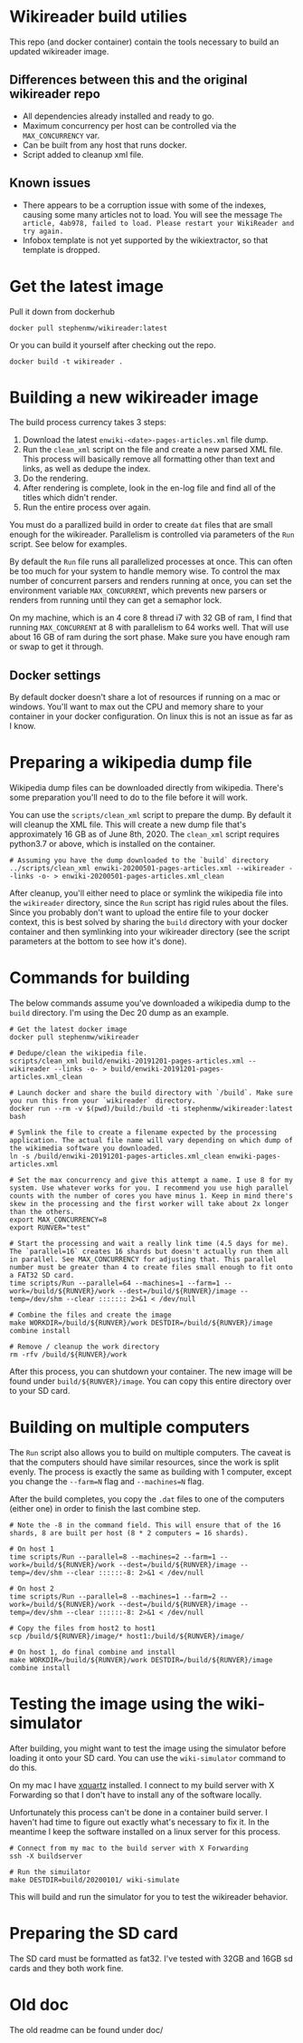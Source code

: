 # Wikireader build utilies
This repo (and docker container) contain the tools necessary to build an updated wikireader image.

## Differences between this and the original wikireader repo
* All dependencies already installed and ready to go.
* Maximum concurrency per host can be controlled via the `MAX_CONCURRENCY` var.
* Can be built from any host that runs docker.
* Script added to cleanup xml file.

## Known issues
* There appears to be a corruption issue with some of the indexes, causing some many articles not to load. You will see the message `The article, 4ab978, failed to load. Please restart your WikiReader and try again.`
* Infobox template is not yet supported by the wikiextractor, so that template is dropped.

# Get the latest image
Pull it down from dockerhub
```
docker pull stephenmw/wikireader:latest
```

Or you can build it yourself after checking out the repo.
```
docker build -t wikireader .
```

# Building a new wikireader image
The build process currency takes 3 steps:

1. Download the latest `enwiki-<date>-pages-articles.xml` file dump.
2. Run the `clean_xml` script on the file and create a new parsed XML file. This process will basically remove all formatting other than text and links, as well as dedupe the index.
3. Do the rendering.
4. After rendering is complete, look in the en-log file and find all of the titles which didn't render.
6. Run the entire process over again.

You must do a parallized build in order to create `dat` files that are small enough for the wikireader. Parallelism is controlled via parameters of the `Run` script. See below for examples.

By default the `Run` file runs all parallelized processes at once. This can often be too much for your system to handle memory wise. To control the max number of concurrent parsers and renders running at once, you can set the environment variable `MAX_CONCURRENT`, which prevents new parsers or renders from running until they can get a semaphor lock.

On my machine, which is an 4 core 8 thread i7 with 32 GB of ram, I find that running `MAX_CONCURRENT` at 8 with parallelism to 64 works well. That will use about 16 GB of ram during the sort phase. Make sure you have enough ram or swap to get it through.

## Docker settings
By default docker doesn't share a lot of resources if running on a mac or windows. You'll want to max out the CPU and memory share to your container in your docker configuration. On linux this is not an issue as far as I know.

# Preparing a wikipedia dump file
Wikipedia dump files can be downloaded directly from wikipedia. There's some preparation you'll need to do to the file before it will work.

You can use the `scripts/clean_xml` script to prepare the dump. By default it will cleanup the XML file. This will create a new dump file that's approximately 16 GB as of June 8th, 2020. The `clean_xml` script requires python3.7 or above, which is installed on the container.

```
# Assuming you have the dump downloaded to the `build` directory
../scripts/clean_xml enwiki-20200501-pages-articles.xml --wikireader --links -o- > enwiki-20200501-pages-articles.xml_clean
```

After cleanup, you'll either need to place or symlink the wikipedia file into the `wikireader` directory, since the `Run` script has rigid rules about the files. Since you probably don't want to upload the entire file to your docker context, this is best solved by sharing the `build` directory with your docker container and then symlinking into your wikireader directory (see the script parameters at the bottom to see how it's done).

# Commands for building
The below commands assume you've downloaded a wikipedia dump to the `build` directory. I'm using the Dec 20 dump as an example.
```
# Get the latest docker image
docker pull stephenmw/wikireader

# Dedupe/clean the wikipedia file.
scripts/clean_xml build/enwiki-20191201-pages-articles.xml --wikireader --links -o- > build/enwiki-20191201-pages-articles.xml_clean

# Launch docker and share the build directory with `/build`. Make sure you run this from your `wikireader` directory.
docker run --rm -v $(pwd)/build:/build -ti stephenmw/wikireader:latest bash

# Symlink the file to create a filename expected by the processing application. The actual file name will vary depending on which dump of the wikimedia software you downloaded.
ln -s /build/enwiki-20191201-pages-articles.xml_clean enwiki-pages-articles.xml

# Set the max concurrency and give this attempt a name. I use 8 for my system. Use whatever works for you. I recommend you use high parallel counts with the number of cores you have minus 1. Keep in mind there's skew in the processing and the first worker will take about 2x longer than the others.
export MAX_CONCURRENCY=8 
export RUNVER="test"

# Start the processing and wait a really link time (4.5 days for me). The `parallel=16` creates 16 shards but doesn't actually run them all in parallel. See MAX_CONCURRENCY for adjusting that. This parallel number must be greater than 4 to create files small enough to fit onto a FAT32 SD card.
time scripts/Run --parallel=64 --machines=1 --farm=1 --work=/build/${RUNVER}/work --dest=/build/${RUNVER}/image --temp=/dev/shm --clear ::::::: 2>&1 < /dev/null

# Combine the files and create the image
make WORKDIR=/build/${RUNVER}/work DESTDIR=/build/${RUNVER}/image combine install

# Remove / cleanup the work directory
rm -rfv /build/${RUNVER}/work
```

After this process, you can shutdown your container. The new image will be found under `build/${RUNVER}/image`. You can copy this entire directory over to your SD card.

# Building on multiple computers
The `Run` script also allows you to build on multiple computers. The caveat is that the computers should have similar resources, since the work is split evenly. The process is exactly the same as building with 1 computer, except you change the `--farm=N` flag and `--machines=N` flag.

After the build completes, you copy the `.dat` files to one of the computers (either one) in order to finish the last combine step.

```
# Note the -8 in the command field. This will ensure that of the 16 shards, 8 are built per host (8 * 2 computers = 16 shards).

# On host 1
time scripts/Run --parallel=8 --machines=2 --farm=1 --work=/build/${RUNVER}/work --dest=/build/${RUNVER}/image --temp=/dev/shm --clear ::::::-8: 2>&1 < /dev/null

# On host 2
time scripts/Run --parallel=8 --machines=1 --farm=2 --work=/build/${RUNVER}/work --dest=/build/${RUNVER}/image --temp=/dev/shm --clear ::::::-8: 2>&1 < /dev/null

# Copy the files from host2 to host1
scp /build/${RUNVER}/image/* host1:/build/${RUNVER}/image/

# On host 1, do final combine and install
make WORKDIR=/build/${RUNVER}/work DESTDIR=/build/${RUNVER}/image combine install
```

# Testing the image using the wiki-simulator
After building, you might want to test the image using the simulator before loading it onto your SD card. You can use the `wiki-simulator` command to do this.

On my mac I have [xquartz](https://www.xquartz.org/) installed. I connect to my build server with X Forwarding so that I don't have to install any of the software locally. 

Unfortunately this process can't be done in a container build server. I haven't had time to figure out exactly what's necessary to fix it. In the meantime I keep the software installed on a linux server for this process.

```
# Connect from my mac to the build server with X Forwarding
ssh -X buildserver

# Run the simuilator
make DESTDIR=build/20200101/ wiki-simulate
```

This will build and run the simulator for you to test the wikireader behavior.

# Preparing the SD card
The SD card must be formatted as fat32. I've tested with 32GB and 16GB sd cards and they both work fine.

# Old doc
The old readme can be found under doc/

